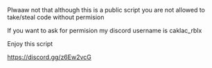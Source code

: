 Plwaaw not that although this is a public script you are not allowed to take/steal code without permision

If you want to ask for permision my discord username is caklac_rblx

Enjoy this script

https://discord.gg/z6Ew2vcG
